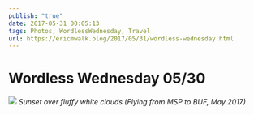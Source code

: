 ```yaml
---
publish: "true"
date: 2017-05-31 00:05:13
tags: Photos, WordlessWednesday, Travel
url: https://ericmwalk.blog/2017/05/31/wordless-wednesday.html
---
```


# Wordless Wednesday 05/30

![](https://ericmwalk.blog/uploads/2022/a4080aeed0.jpg)
*Sunset over fluffy white clouds (Flying from MSP to BUF, May 2017)*
